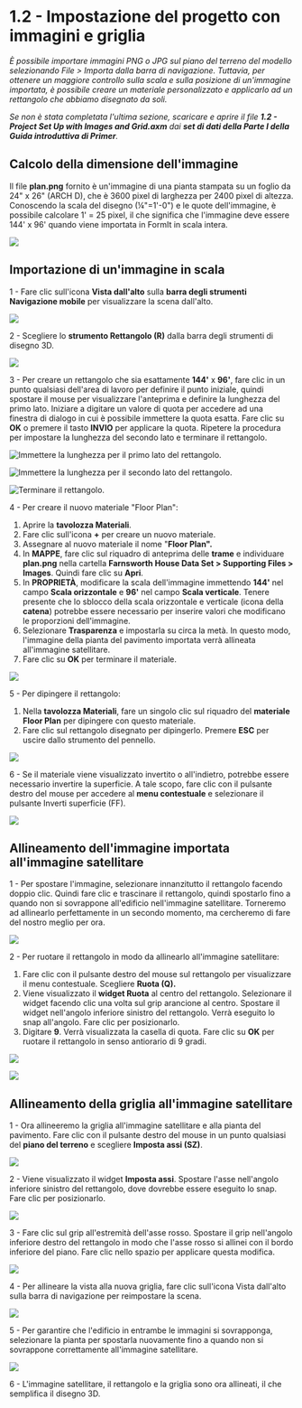 # 1.2 - Impostazione del progetto con immagini e griglia

_È possibile importare immagini PNG o JPG sul piano del terreno del modello selezionando File > Importa dalla barra di navigazione. Tuttavia, per ottenere un maggiore controllo sulla scala e sulla posizione di un'immagine importata, è possibile creare un materiale personalizzato e applicarlo ad un rettangolo che abbiamo disegnato da soli._

_Se non è stata completata l'ultima sezione, scaricare e aprire il file_ _**1.2 - Project Set Up with Images and Grid.axm**_ _dai_ _**set di dati della Parte I della Guida introduttiva di Primer**._

## **Calcolo della dimensione dell'immagine**

Il file **plan.png** fornito è un'immagine di una pianta stampata su un foglio da 24" x 26" \(ARCH D\), che è 3600 pixel di larghezza per 2400 pixel di altezza. Conoscendo la scala del disegno \(¼"=1'-0"\) e le quote dell'immagine, è possibile calcolare 1' = 25 pixel, il che significa che l'immagine deve essere 144' x 96' quando viene importata in FormIt in scala intera.

![](../../.gitbook/assets/0%20%281%29.png)

## **Importazione di un'immagine in scala**

1 - Fare clic sull'icona **Vista dall'alto** sulla **barra degli strumenti Navigazione mobile** per visualizzare la scena dall'alto.

![](../../.gitbook/assets/1%20%281%29.png)

2 - Scegliere lo **strumento Rettangolo \(R\)** dalla barra degli strumenti di disegno 3D.

![](../../.gitbook/assets/2%20%281%29.png)

3 - Per creare un rettangolo che sia esattamente **144'** x **96'**, fare clic in un punto qualsiasi dell'area di lavoro per definire il punto iniziale, quindi spostare il mouse per visualizzare l'anteprima e definire la lunghezza del primo lato. Iniziare a digitare un valore di quota per accedere ad una finestra di dialogo in cui è possibile immettere la quota esatta. Fare clic su **OK** o premere il tasto **INVIO** per applicare la quota. Ripetere la procedura per impostare la lunghezza del secondo lato e terminare il rettangolo.

![ Immettere la lunghezza per il primo lato del rettangolo.](../../.gitbook/assets/3%20%281%29.png)

![Immettere la lunghezza per il secondo lato del rettangolo.](../../.gitbook/assets/4%20%281%29.png)

![Terminare il rettangolo.](../../.gitbook/assets/5%20%281%29.png)

4 - Per creare il nuovo materiale "Floor Plan":

1. Aprire la **tavolozza Materiali**.
2. Fare clic sull'icona **+** per creare un nuovo materiale.
3. Assegnare al nuovo materiale il nome "**Floor Plan".**
4. In **MAPPE**, fare clic sul riquadro di anteprima delle **trame** e individuare **plan.png** nella cartella **Farnsworth House Data Set &gt; Supporting Files &gt; Images**. Quindi fare clic su **Apri**.
5. In **PROPRIETÀ**, modificare la scala dell'immagine immettendo **144'** nel campo **Scala orizzontale** e **96'** nel campo **Scala verticale**. Tenere presente che lo sblocco della scala orizzontale e verticale \(icona della **catena**\) potrebbe essere necessario per inserire valori che modificano le proporzioni dell'immagine.
6. Selezionare **Trasparenza** e impostarla su circa la metà. In questo modo, l'immagine della pianta del pavimento importata verrà allineata all'immagine satellitare.
7. Fare clic su **OK** per terminare il materiale.

![](../../.gitbook/assets/create-1.png)

5 - Per dipingere il rettangolo:

1. Nella **tavolozza Materiali**, fare un singolo clic sul riquadro del **materiale Floor Plan** per dipingere con questo materiale. 
2. Fare clic sul rettangolo disegnato per dipingerlo. Premere **ESC** per uscire dallo strumento del pennello.

![](../../.gitbook/assets/7.jpeg)

6 - Se il materiale viene visualizzato invertito o all'indietro, potrebbe essere necessario invertire la superficie. A tale scopo, fare clic con il pulsante destro del mouse per accedere al **menu contestuale** e selezionare il pulsante Inverti superficie \(FF\).

![](../../.gitbook/assets/8.png)

## **Allineamento dell'immagine importata all'immagine satellitare**

1 - Per spostare l'immagine, selezionare innanzitutto il rettangolo facendo doppio clic. Quindi fare clic e trascinare il rettangolo, quindi spostarlo fino a quando non si sovrappone all'edificio nell'immagine satellitare. Torneremo ad allinearlo perfettamente in un secondo momento, ma cercheremo di fare del nostro meglio per ora.

![](../../.gitbook/assets/9.png)

2 - Per ruotare il rettangolo in modo da allinearlo all'immagine satellitare:

1. Fare clic con il pulsante destro del mouse sul rettangolo per visualizzare il menu contestuale. Scegliere **Ruota \(Q\).**
2. Viene visualizzato il **widget Ruota** al centro del rettangolo. Selezionare il widget facendo clic una volta sul grip arancione al centro. Spostare il widget nell'angolo inferiore sinistro del rettangolo. Verrà eseguito lo snap all'angolo. Fare clic per posizionarlo.
3. Digitare **9**. Verrà visualizzata la casella di quota. Fare clic su **OK** per ruotare il rettangolo in senso antiorario di 9 gradi.

![](../../.gitbook/assets/10.png)

![](../../.gitbook/assets/11.png)

## **Allineamento della griglia all'immagine satellitare**

1 - Ora allineeremo la griglia all'immagine satellitare e alla pianta del pavimento. Fare clic con il pulsante destro del mouse in un punto qualsiasi del **piano del terreno** e scegliere **Imposta assi \(SZ\)**.

![](../../.gitbook/assets/12.png)

2 - Viene visualizzato il widget **Imposta assi**. Spostare l'asse nell'angolo inferiore sinistro del rettangolo, dove dovrebbe essere eseguito lo snap. Fare clic per posizionarlo.

![](../../.gitbook/assets/13.png)

3 - Fare clic sul grip all'estremità dell'asse rosso. Spostare il grip nell'angolo inferiore destro del rettangolo in modo che l'asse rosso si allinei con il bordo inferiore del piano. Fare clic nello spazio per applicare questa modifica.

![](../../.gitbook/assets/14.png)

4 - Per allineare la vista alla nuova griglia, fare clic sull'icona Vista dall'alto sulla barra di navigazione per reimpostare la scena.

![](../../.gitbook/assets/15.png)

5 - Per garantire che l'edificio in entrambe le immagini si sovrapponga, selezionare la pianta per spostarla nuovamente fino a quando non si sovrappone correttamente all'immagine satellitare.

![](../../.gitbook/assets/16.png)

6 - L'immagine satellitare, il rettangolo e la griglia sono ora allineati, il che semplifica il disegno 3D.

